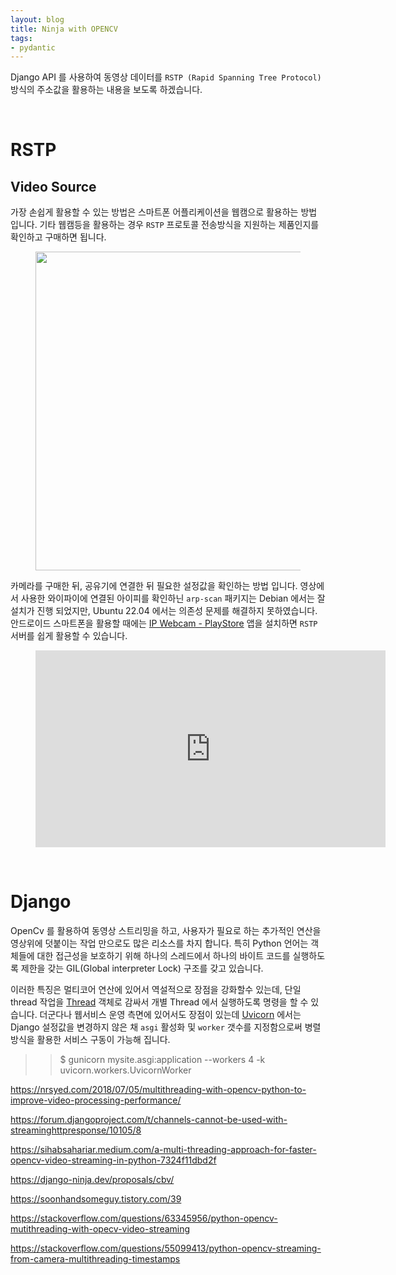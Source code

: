 ```yaml
---
layout: blog
title: Ninja with OPENCV
tags:
- pydantic
---
```


Django API 를 사용하여 동영상 데이터를 `RSTP (Rapid Spanning Tree Protocol)` 방식의 주소값을 활용하는 내용을 보도록 하겠습니다.

<br/>

# RSTP
## Video Source
가장 손쉽게 활용할 수 있는 방법은 스마트폰 어플리케이션을 웹캠으로 활용하는 방법 입니다. 기타 웹캠등을 활용하는 경우 `RSTP` 프로토콜 전송방식을 지원하는 제품인지를 확인하고 구매하면 됩니다.

<figure class="align-center">
  <p style="text-align: center">
  <img width="510px" src="{{site.baseurl}}/assets/linux/spec_rstp.png">
  </p>
</figure>

카메라를 구매한 뒤, 공유기에 연결한 뒤 필요한 설정값을 확인하는 방법 입니다. 영상에서 사용한 와이파이에 연결된 아이피를 확인하닌 `arp-scan` 패키지는 Debian 에서는 잘 설치가 진행 되었지만, Ubuntu 22.04 에서는 의존성 문제를 해결하지 못하였습니다. 안드로이드 스마트폰을 활용할 때에는 [IP Webcam - PlayStore](https://play.google.com/store/apps/details?id=com.pas.webcam&hl=ko) 앱을 설치하면 `RSTP` 서버를 쉽게 활용할 수 있습니다.

<figure class="align-center">
  <p style="text-align: center">
    <iframe width="560" height="315" 
    src="https://www.youtube.com/embed/ksUylvdJQDQ?si=qTGtl3kmZMfBQaJg" 
    title="YouTube video player" frameborder="0" 
    allow="accelerometer; autoplay; clipboard-write; encrypted-media; gyroscope; picture-in-picture; web-share" 
    allowfullscreen>
    </iframe>
  </p>
</figure>  

<br/>

# Django
OpenCv 를 활용하여 동영상 스트리밍을 하고, 사용자가 필요로 하는 추가적인 연산을 영상위에 덧붙이는 작업 만으로도 많은 리소스를 차지 합니다. 특히 Python 언어는 객체들에 대한 접근성을 보호하기 위해 하나의 스레드에서 하나의 바이트 코드를 실행하도록 제한을 갖는 GIL(Global interpreter Lock) 구조를 갖고 있습니다.

이러한 특징은 멀티코어 연산에 있어서 역설적으로 장점을 강화할수 있는데, 단일 thread 작업을 [Thread](https://docs.python.org/ko/3/library/threading.html) 객체로 감싸서 개별 Thread 에서 실행하도록 명령을 할 수 있습니다. 더군다나 웹서비스 운영 측면에 있어서도 장점이 있는데 [Uvicorn](https://www.uvicorn.org/) 에서는 Django 설정값을 변경하지 않은 채 `asgi` 활성화 및 `worker` 갯수를 지정함으로써 병렬방식을 활용한 서비스 구동이 가능해 집니다.

>> $ gunicorn mysite.asgi:application --workers 4 -k uvicorn.workers.UvicornWorker





https://nrsyed.com/2018/07/05/multithreading-with-opencv-python-to-improve-video-processing-performance/

https://forum.djangoproject.com/t/channels-cannot-be-used-with-streaminghttpresponse/10105/8

https://sihabsahariar.medium.com/a-multi-threading-approach-for-faster-opencv-video-streaming-in-python-7324f11dbd2f

https://django-ninja.dev/proposals/cbv/

https://soonhandsomeguy.tistory.com/39

https://stackoverflow.com/questions/63345956/python-opencv-mutithreading-with-opecv-video-streaming

https://stackoverflow.com/questions/55099413/python-opencv-streaming-from-camera-multithreading-timestamps